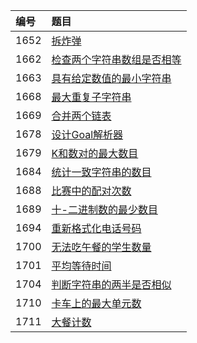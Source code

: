 | 编号 | 题目 |
| :-----  | :----- |
|  1652 | [拆炸弹](src/main/java/algorithms/DefuseTheBomb.java) |
|  1662 | [检查两个字符串数组是否相等](src/main/java/algorithms/CheckIfTwoStringArraysAreEquivalent.java) |
|  1663 | [具有给定数值的最小字符串](src/main/java/algorithms/SmallestStringWithAGivenNumericValue.java) |
|  1668 | [最大重复子字符串](src/main/java/algorithms/MaximumRepeatingSubstring.java) |
|  1669 | [合并两个链表](src/main/java/algorithms/MergeInBetweenLinkedLists.java) |
|  1678 | [设计Goal解析器](src/main/java/algorithms/GoalParserInterpretation.java) |
|  1679 | [K和数对的最大数目](src/main/java/algorithms/MaxNumberOfKSumPairs.java) |
|  1684 | [统计一致字符串的数目](src/main/java/algorithms/CountTheNumberOfConsistentStrings.java) |
|  1688 | [比赛中的配对次数](src/main/java/algorithms/CountOfMatchesInTournament.java) |
|  1689 | [十-二进制数的最少数目](src/main/java/algorithms/PartitioningIntoMinimumNumberOfDeciBinaryNumbers.java) |
|  1694 | [重新格式化电话号码](src/main/java/algorithms/ReformatPhoneNumber.java) |
|  1700 | [无法吃午餐的学生数量](src/main/java/algorithms/NumberOfStudentsUnableToEatLunch.java) |
|  1701 | [平均等待时间](src/main/java/algorithms/AverageWaitingTime.java) |
|  1704 | [判断字符串的两半是否相似](src/main/java/algorithms/DetermineIfStringHalvesAreAlike.java) |
|  1710 | [卡车上的最大单元数](src/main/java/algorithms/MaximumUnitsOnATruck.java) |
|  1711 | [大餐计数](src/main/java/algorithms/CountGoodMeals.java) |